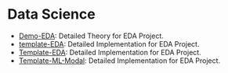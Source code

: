# Data Science
- [Demo-EDA](/Demo-EDA%20.ipynb): Detailed Theory for EDA Project.
- [template-EDA](/Template-EDA.ipynb): Detailed Implementation for EDA Project.
- [Template-EDA](/Template-EDA.ipynb): Detailed Implementation for EDA Project.
- [Template-ML-Modal](/Template-ML-Model.ipynb): Detailed Implementation for EDA Project.